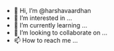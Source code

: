 - 👋 Hi, I’m @harshavaardhan
- 👀 I’m interested in ...
- 🌱 I’m currently learning ...
- 💞️ I’m looking to collaborate on ...
- 📫 How to reach me ...

<!---
harshavaardhan/harshavaardhan is a ✨ special ✨ repository because its `README.md` (this file) appears on your GitHub profile.
You can click the Preview link to take a look at your changes.
--->
